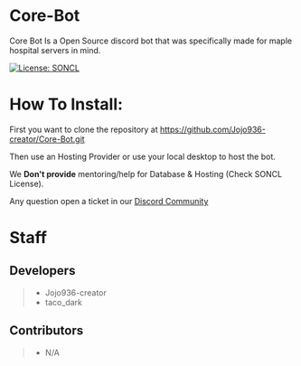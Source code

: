 # Core-Bot
Core Bot Is a Open Source discord bot 
that was specifically made for maple hospital servers in mind.

[![License: SONCL](https://img.shields.io/badge/License-SONCL-blue.svg)](./LICENSE)


# How To Install:

First you want to clone the repository at 
https://github.com/Jojo936-creator/Core-Bot.git

Then use an Hosting Provider or use your local desktop to host the bot.

We **Don't provide** mentoring/help for Database & Hosting (Check SONCL License).

Any question open a ticket in our [Discord Community](https://discord.gg/coremaplehospital)

# Staff
## Developers
> - Jojo936-creator
> - taco_dark 
## Contributors
> - N/A

